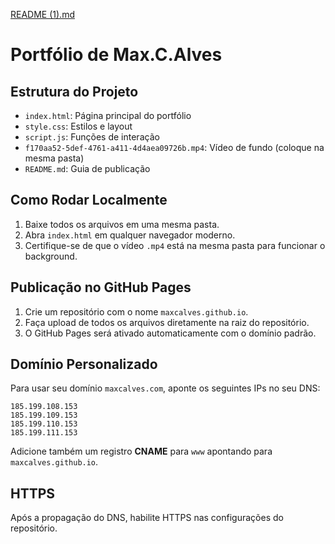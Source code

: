 [README (1).md](https://github.com/user-attachments/files/21813743/README.1.md)
# Portfólio de Max.C.Alves

## Estrutura do Projeto
- `index.html`: Página principal do portfólio
- `style.css`: Estilos e layout
- `script.js`: Funções de interação
- `f170aa52-5def-4761-a411-4d4aea09726b.mp4`: Vídeo de fundo (coloque na mesma pasta)
- `README.md`: Guia de publicação

## Como Rodar Localmente
1. Baixe todos os arquivos em uma mesma pasta.
2. Abra `index.html` em qualquer navegador moderno.
3. Certifique-se de que o vídeo `.mp4` está na mesma pasta para funcionar o background.

## Publicação no GitHub Pages
1. Crie um repositório com o nome `maxcalves.github.io`.
2. Faça upload de todos os arquivos diretamente na raiz do repositório.
3. O GitHub Pages será ativado automaticamente com o domínio padrão.

## Domínio Personalizado
Para usar seu domínio `maxcalves.com`, aponte os seguintes IPs no seu DNS:

```
185.199.108.153
185.199.109.153
185.199.110.153
185.199.111.153
```

Adicione também um registro **CNAME** para `www` apontando para `maxcalves.github.io`.

## HTTPS
Após a propagação do DNS, habilite HTTPS nas configurações do repositório.
